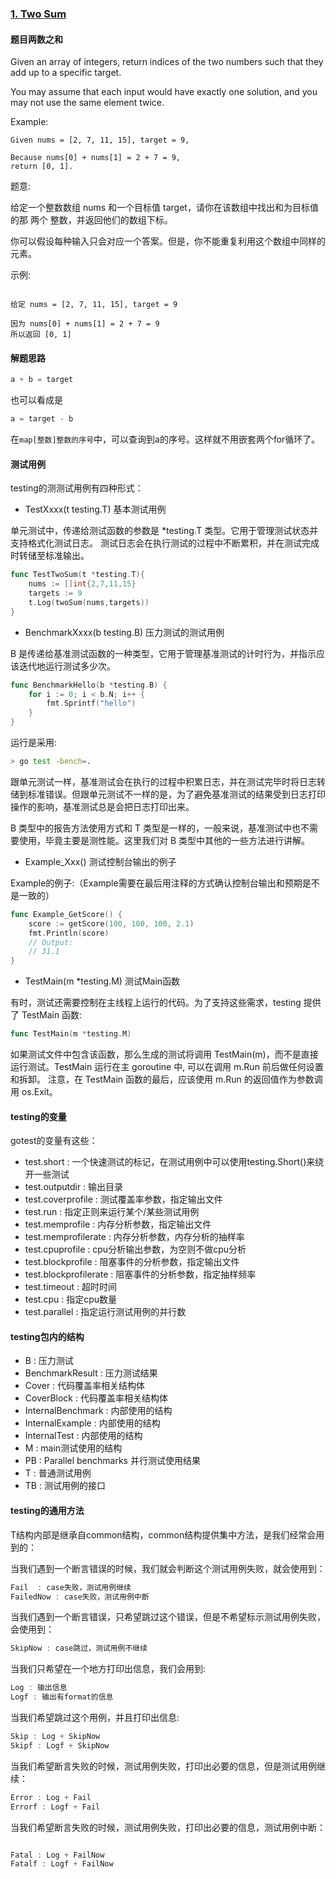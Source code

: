 ### [1. Two Sum](https://leetcode.com/problems/two-sum/)

#### 题目两数之和

Given an array of integers, return indices of the two numbers such that they add up to a specific target.

You may assume that each input would have exactly one solution, and you may not use the same element twice.

Example:

```text
Given nums = [2, 7, 11, 15], target = 9,

Because nums[0] + nums[1] = 2 + 7 = 9,
return [0, 1].
```

题意:

给定一个整数数组 nums 和一个目标值 target，请你在该数组中找出和为目标值的那 两个 整数，并返回他们的数组下标。

你可以假设每种输入只会对应一个答案。但是，你不能重复利用这个数组中同样的元素。

示例:
```text

给定 nums = [2, 7, 11, 15], target = 9

因为 nums[0] + nums[1] = 2 + 7 = 9
所以返回 [0, 1]

```

#### 解题思路

```go
a + b = target
```

也可以看成是

```go
a = target - b
```

在`map[整数]整数的序号`中，可以查询到a的序号。这样就不用嵌套两个for循环了。


#### 测试用例

testing的测测试用例有四种形式：
 
* TestXxxx(t testing.T) 基本测试用例

单元测试中，传递给测试函数的参数是 *testing.T 类型。它用于管理测试状态并支持格式化测试日志。
测试日志会在执行测试的过程中不断累积，并在测试完成时转储至标准输出。

```go
func TestTwoSum(t *testing.T){
	nums := []int{2,7,11,15}
	targets := 9
	t.Log(twoSum(nums,targets))
}
```
 
* BenchmarkXxxx(b testing.B) 压力测试的测试用例

B 是传递给基准测试函数的一种类型，它用于管理基准测试的计时行为，并指示应该迭代地运行测试多少次。
```go
func BenchmarkHello(b *testing.B) {
    for i := 0; i < b.N; i++ {
        fmt.Sprintf("hello")
    }
}
```
运行是采用:
```bash
> go test -bench=.
```

跟单元测试一样，基准测试会在执行的过程中积累日志，并在测试完毕时将日志转储到标准错误。但跟单元测试不一样的是，为了避免基准测试的结果受到日志打印操作的影响，基准测试总是会把日志打印出来。

B 类型中的报告方法使用方式和 T 类型是一样的，一般来说，基准测试中也不需要使用，毕竟主要是测性能。这里我们对 B 类型中其他的一些方法进行讲解。


* Example_Xxx() 测试控制台输出的例子

Example的例子:（Example需要在最后用注释的方式确认控制台输出和预期是不是一致的） 
```go
func Example_GetScore() {
    score := getScore(100, 100, 100, 2.1)
    fmt.Println(score)
    // Output:
    // 31.1
}
``` 
 
* TestMain(m *testing.M)  测试Main函数  

有时，测试还需要控制在主线程上运行的代码。为了支持这些需求，testing 提供了 TestMain 函数:
```go
func TestMain(m *testing.M)
```

如果测试文件中包含该函数，那么生成的测试将调用 TestMain(m)，而不是直接运行测试。TestMain 运行在主 goroutine 中, 可以在调用 m.Run 前后做任何设置和拆卸。
注意，在 TestMain 函数的最后，应该使用 m.Run 的返回值作为参数调用 os.Exit。




#### testing的变量

gotest的变量有这些：

* test.short : 一个快速测试的标记，在测试用例中可以使用testing.Short()来绕开一些测试
* test.outputdir : 输出目录
* test.coverprofile : 测试覆盖率参数，指定输出文件
* test.run : 指定正则来运行某个/某些测试用例
* test.memprofile : 内存分析参数，指定输出文件
* test.memprofilerate : 内存分析参数，内存分析的抽样率
* test.cpuprofile : cpu分析输出参数，为空则不做cpu分析
* test.blockprofile : 阻塞事件的分析参数，指定输出文件
* test.blockprofilerate : 阻塞事件的分析参数，指定抽样频率
* test.timeout : 超时时间
* test.cpu : 指定cpu数量
* test.parallel : 指定运行测试用例的并行数

#### testing包内的结构

* B : 压力测试
* BenchmarkResult : 压力测试结果
* Cover : 代码覆盖率相关结构体
* CoverBlock : 代码覆盖率相关结构体
* InternalBenchmark : 内部使用的结构
* InternalExample : 内部使用的结构
* InternalTest : 内部使用的结构
* M : main测试使用的结构
* PB : Parallel benchmarks 并行测试使用结果
* T : 普通测试用例
* TB : 测试用例的接口

#### testing的通用方法

T结构内部是继承自common结构，common结构提供集中方法，是我们经常会用到的：

当我们遇到一个断言错误的时候，我们就会判断这个测试用例失败，就会使用到：
```go
Fail  : case失败，测试用例继续
FailedNow : case失败，测试用例中断
```

当我们遇到一个断言错误，只希望跳过这个错误，但是不希望标示测试用例失败，会使用到：

```go
SkipNow : case跳过，测试用例不继续
```
当我们只希望在一个地方打印出信息，我们会用到:

```go
Log : 输出信息
Logf : 输出有format的信息
```

当我们希望跳过这个用例，并且打印出信息:

```go
Skip : Log + SkipNow
Skipf : Logf + SkipNow
```
当我们希望断言失败的时候，测试用例失败，打印出必要的信息，但是测试用例继续：

```go
Error : Log + Fail
Errorf : Logf + Fail
```

当我们希望断言失败的时候，测试用例失败，打印出必要的信息，测试用例中断：

```go

Fatal : Log + FailNow
Fatalf : Logf + FailNow
```